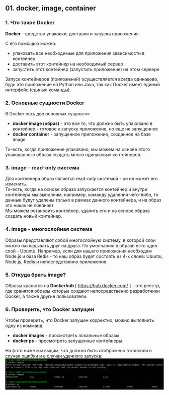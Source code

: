 ## 01. docker, image, container

### 1. Что такое Docker 

**Docker** - средство упаковки, доставки и запуска приложения.  

С его помощью можно:
- упаковать все необходимые для приложения зависимости в контейнер
- доставить этот контейнер на необходимый сервер 
- запустить этот контейнер (запустить приложение) на этом сервере

Запуск контейнеров (приложений) осуществляется всегда одинаково, будь это приложение на Python или Java, так как Docker имеет единый интерфейс (единые команды).

### 2. Основные сущности Docker

В Docker есть две основных сущности:
- **docker image (образ)** - это все то, что должно быть упаковано в контейнер - готовое к запуску приложение, но еще не запущенное
- **docker container** - запущенное приложение, созданное на базе image

То-есть, когда приложение упаковано, мы можем на основе этого упакованного образа создать много одинаковых контейнеров.

### 3. image - read-only система

Для контейнера образ является read-only системой - он не может его изменить.   
То-есть, когда на основе образа запускается контейнер и внутри контейнера мы выполним, например, команду удаления чего-либо, то данные будут удалены только в рамках данного контейнера, и на образ это никак не повлияет.  
Мы можем остановить контейнер, удалить его и на основе образа создать новый контейнер.

### 4. image - многослойная система

Образы представляют собой многослойную систему, в которой слои можно накладывать друг на друга. По умолчанию в образе есть один слой - Ubuntu. Например, если для нашего приложения необходим Node.js и база Redis - то наш образ будет состоять из 4-х слоев: Ubuntu, Node.js, Redis и непоследственно приложение. 

### 5. Откуда брать image?

Образы хранятся на **Dockerhub** [ https://hub.docker.com/ ] - это реестр, где хранятся образы которые создают непосредственно разработчики Docker, а также другие пользователи.

### 6. Проверить, что Docker запущен

Чтобы проверить, что Docker запущен корректно, можно выполнить одну из комманд:
- **docker images** - просмотреть локальные образы
- **docker ps** - просмотреть запущенные контейнеры

На фото ниже мы выдим, что должно быть отображено в консоли в случаи ошибки и в случаи удачного запуска:   
![](./imgs/01.1.png)
